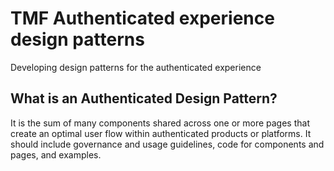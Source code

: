 # TMF Authenticated experience design patterns
Developing design patterns for the authenticated experience

## What is an Authenticated Design Pattern?
It is the sum of many components shared across one or more pages that create an optimal user flow within authenticated products or platforms. It should include governance and usage guidelines, code for components and pages, and examples.
